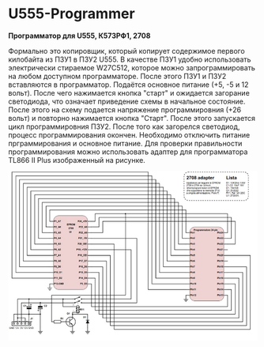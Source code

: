 # U555-Programmer

<b> Программатор для U555, К573РФ1, 2708 </b>

Формально это копировщик, который копирует содержимое первого килобайта из ПЗУ1 в ПЗУ2 U555.
В качестве ПЗУ1 удобно использовать электрически стираемое W27C512, которое можно запрограммировать
на любом доступном программаторе. После этого ПЗУ1 и ПЗУ2 вставляются в программатор. Подаётся основное
питание (+5, -5 и 12 вольт). После чего нажимается кнопка "старт" и ожидается загорание светодиода, что
означает приведение схемы в начальное состояние. После этого на схему подается напряжение программировния (+26 вольт)
и повторно нажимается кнопка "Старт". После этого запускается цикл программировния ПЗУ2. После того как загорелся
светодиод, процесс программирования окончен. Необходимо отключить питание прграммирования и основное питание.
Для проверки правильности программирования можно использовать адаптер для программатора TL866 II Plus изображенный на рисунке.

<img src="2708 to 2716 adapter.jpg" alt="adapter">

